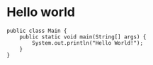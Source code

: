 # Hello world

    public class Main {
        public static void main(String[] args) {
            System.out.println("Hello World!");
        }
    }
